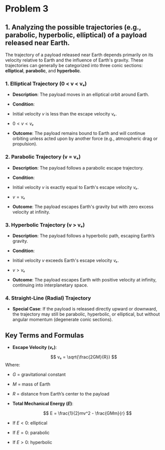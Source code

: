 # Problem 3

## 1. Analyzing the possible trajectories (e.g., parabolic, hyperbolic, elliptical) of a payload released near Earth.


The trajectory of a payload released near Earth depends primarily on its velocity relative to Earth and the influence of Earth's gravity. These trajectories can generally be categorized into three conic sections: **elliptical**, **parabolic**, and **hyperbolic**.


### 1. **Elliptical Trajectory (0 < v < vₑ)**

- **Description**: The payload moves in an elliptical orbit around Earth.

- **Condition**: 

- Initial velocity $v$ is less than the escape velocity $vₑ$.

- $0 < v < vₑ$

- **Outcome**: The payload remains bound to Earth and will continue orbiting unless acted upon by another force (e.g., atmospheric drag or propulsion).



### 2. **Parabolic Trajectory (v = vₑ)**

- **Description**: The payload follows a parabolic escape trajectory.

- **Condition**: 

- Initial velocity $v$ is exactly equal to Earth's escape velocity $vₑ$.

- $v = vₑ$

- **Outcome**: The payload escapes Earth's gravity but with zero excess velocity at infinity.



### 3. **Hyperbolic Trajectory (v > vₑ)**
- **Description**: The payload follows a hyperbolic path, escaping Earth’s gravity.

- **Condition**:

- Initial velocity $v$ exceeds Earth's escape velocity $vₑ$.

- $v > vₑ$

- **Outcome**: The payload escapes Earth with positive velocity at infinity, continuing into interplanetary space.



### 4. **Straight-Line (Radial) Trajectory**

- **Special Case**: If the payload is released directly upward or downward, the trajectory may still be parabolic, hyperbolic, or elliptical, but without angular momentum (degenerate conic sections).


## Key Terms and Formulas

- **Escape Velocity ($vₑ$)**:

$$ vₑ = \sqrt{\frac{2GM}{R}} $$
Where:

- $G$ = gravitational constant

- $M$ = mass of Earth 

- $R$ = distance from Earth’s center to the payload  

- **Total Mechanical Energy ($E$)**:

  $$ E = \frac{1}{2}mv^2 - \frac{GMm}{r} $$

- If $E < 0$: elliptical 

- If $E = 0$: parabolic  

- If $E > 0$: hyperbolic